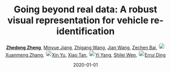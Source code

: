 ---
title: "Going beyond real data: A robust visual representation for vehicle re-identification"
collection: publications
permalink: /publication/Going-be2020
date: 2020-01-01
doi: 
oral: 
keywords: representation vehicle identification, vehicle identification, visual representation vehicle, object re-identification, content-based retrieval
venue: 'IEEE/CVF Conference on Computer Vision and Pattern Recognition (CVPR) Workshops of AI City Challenge on City-Scale Multi-Camera Vehicle Re-Identification (the 1st Place of Track 2)'
paperurl: 'https://openaccess.thecvf.com/content_CVPRW_2020/papers/w35/Zheng_Going_Beyond_Real_Data_A_Robust_Visual_Representation_for_Vehicle_CVPRW_2020_paper.pdf'
code: 'https://github.com/layumi/AICIty-reID-2020'
author: '<strong><a href="https://zdzheng.xyz/authors/Zhedong-Zheng" class="author">Zhedong Zheng</a></strong>, <a href="https://zdzheng.xyz/authors/Minyue-Jiang" class="author">Minyue Jiang</a>, <a href="https://zdzheng.xyz/authors/Zhigang-Wang" class="author">Zhigang Wang</a>, <a href="https://zdzheng.xyz/authors/Jian-Wang" class="author">Jian Wang</a>, <a href="https://zdzheng.xyz/authors/Zechen-Bai" class="author">Zechen Bai</a>, <a href="https://zdzheng.xyz/authors/Xuanmeng-Zhang" class="author"> <img src= "https://zdzheng.xyz/coauthors/xuanmeng-zhang.jpg" alt="xuanmeng-zhang" style="border-radius: 50%; height:20px; width:20px">Xuanmeng Zhang</a>, <a href="https://zdzheng.xyz/authors/Xin-Yu" class="author"> <img src= "https://zdzheng.xyz/coauthors/xin-yu.jpeg" alt="xin-yu" style="border-radius: 50%; height:20px; width:20px">Xin Yu</a>, <a href="https://zdzheng.xyz/authors/Xiao-Tan" class="author">Xiao Tan</a>, <a href="https://zdzheng.xyz/authors/Yi-Yang" class="author"> <img src= "https://zdzheng.xyz/coauthors/yi-yang.jpeg" alt="yi-yang" style="border-radius: 50%; height:20px; width:20px">Yi Yang</a>, <a href="https://zdzheng.xyz/authors/Shilei-Wen" class="author">Shilei Wen</a>, <a href="https://zdzheng.xyz/authors/Errui-Ding" class="author"> <img src= "https://zdzheng.xyz/coauthors/errui-ding.jpeg" alt="errui-ding" style="border-radius: 50%; height:20px; width:20px">Errui Ding</a>'
sqlauthor: '{"@type": "Person","name": "Zhedong Zheng"}, {"@type": "Person","name": "Minyue Jiang"}, {"@type": "Person","name": "Zhigang Wang"}, {"@type": "Person","name": "Jian Wang"}, {"@type": "Person","name": "Zechen Bai"}, {"@type": "Person","name": "Xuanmeng Zhang"}, {"@type": "Person","name": "Xin Yu"}, {"@type": "Person","name": "Xiao Tan"}, {"@type": "Person","name": "Yi Yang"}, {"@type": "Person","name": "Shilei Wen"}, {"@type": "Person","name": "Errui Ding"}'
citation: ' Zhedong Zheng,  Minyue Jiang,  Zhigang Wang,  Jian Wang,  Zechen Bai,  Xuanmeng Zhang,  Xin Yu,  Xiao Tan,  Yi Yang,  Shilei Wen,  Errui Ding, &quot;Going beyond real data: A robust visual representation for vehicle re-identification.&quot; CVPR Workshops of AI City Challenge on City-Scale Multi-Camera Vehicle Re-Identification (the 1st Place of Track 2), 2020.'
pub_year: '2020'
bib: >
    @inproceedings{zheng2020going,<br>author = "Zheng, Zhedong and Jiang, Minyue and Wang, Zhigang and Wang, Jian and Bai, Zechen and Zhang, Xuanmeng and Yu, Xin and Tan, Xiao and Yang, Yi and Wen, Shilei and Ding, Errui",<br>title = "Going beyond real data: A robust visual representation for vehicle re-identification",<br>booktitle = "CVPR Workshops of AI City Challenge on City-Scale Multi-Camera Vehicle Re-Identification (the 1st Place of Track 2)",<br>code = "https://github.com/layumi/AICIty-reID-2020",<br>url = "https://openaccess.thecvf.com/content\_CVPRW\_2020/papers/w35/Zheng\_Going\_Beyond\_Real\_Data\_A\_Robust\_Visual\_Representation\_for\_Vehicle\_CVPRW\_2020\_paper.pdf",<br>year = "2020"
    }

---